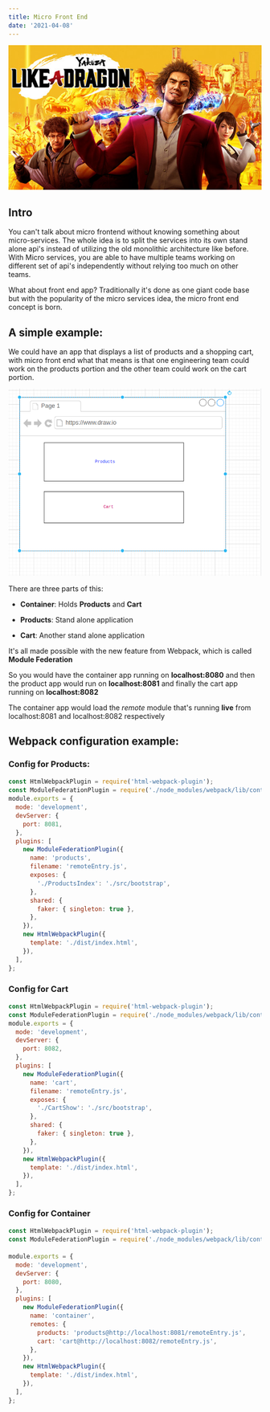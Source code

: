 ```yaml
---
title: Micro Front End
date: '2021-04-08'
---
```


![yakuza](./yakuza.jpg)

## Intro

You can't talk about micro frontend without knowing something about micro-services. The whole idea is to split the services into its own stand alone api's instead of utilizing the old monolithic architecture like before. With Micro services, you are able to have multiple teams working on different set of api's independently without relying too much on other teams.

What about front end app? Traditionally it's done as one giant code base but with the popularity of the micro services idea, the micro front end concept is born.

## A simple example:

We could have an app that displays a list of products and a shopping cart, with micro front end what that means is that one engineering team could work on the products portion and the other team could work on the cart portion.

![mff](./mfe.png)

There are three parts of this:

- **Container**: Holds **Products** and **Cart**

- **Products**: Stand alone application

- **Cart**: Another stand alone application

It's all made possible with the new feature from Webpack, which is called **Module Federation**

So you would have the container app running on **localhost:8080** and then the product app would run on **localhost:8081** and finally the cart app running on **localhost:8082**

The container app would load the _remote_ module that's running **live** from localhost:8081 and localhost:8082 respectively

## Webpack configuration example:

### Config for Products:

```javascript
const HtmlWebpackPlugin = require('html-webpack-plugin');
const ModuleFederationPlugin = require('./node_modules/webpack/lib/container/ModuleFederationPlugin');
module.exports = {
  mode: 'development',
  devServer: {
    port: 8081,
  },
  plugins: [
    new ModuleFederationPlugin({
      name: 'products',
      filename: 'remoteEntry.js',
      exposes: {
        './ProductsIndex': './src/bootstrap',
      },
      shared: {
        faker: { singleton: true },
      },
    }),
    new HtmlWebpackPlugin({
      template: './dist/index.html',
    }),
  ],
};
```

### Config for Cart

```javascript
const HtmlWebpackPlugin = require('html-webpack-plugin');
const ModuleFederationPlugin = require('./node_modules/webpack/lib/container/ModuleFederationPlugin');
module.exports = {
  mode: 'development',
  devServer: {
    port: 8082,
  },
  plugins: [
    new ModuleFederationPlugin({
      name: 'cart',
      filename: 'remoteEntry.js',
      exposes: {
        './CartShow': './src/bootstrap',
      },
      shared: {
        faker: { singleton: true },
      },
    }),
    new HtmlWebpackPlugin({
      template: './dist/index.html',
    }),
  ],
};
```

### Config for Container

```javascript
const HtmlWebpackPlugin = require('html-webpack-plugin');
const ModuleFederationPlugin = require('./node_modules/webpack/lib/container/ModuleFederationPlugin');

module.exports = {
  mode: 'development',
  devServer: {
    port: 8080,
  },
  plugins: [
    new ModuleFederationPlugin({
      name: 'container',
      remotes: {
        products: 'products@http://localhost:8081/remoteEntry.js',
        cart: 'cart@http://localhost:8082/remoteEntry.js',
      },
    }),
    new HtmlWebpackPlugin({
      template: './dist/index.html',
    }),
  ],
};
```
